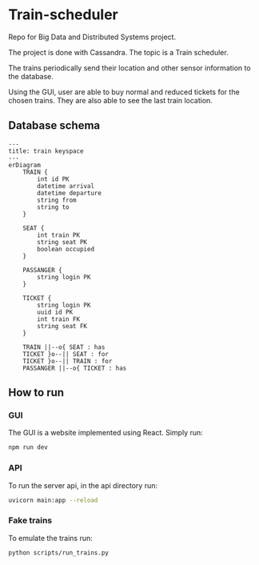 # Train-scheduler

Repo for Big Data and Distributed Systems project.

The project is done with Cassandra. The topic is a Train scheduler.

The trains periodically send their location and other sensor information to the database.

Using the GUI, user are able to buy normal and reduced tickets for the chosen trains. They are also able to see the last train location.

## Database schema

```mermaid
---
title: train keyspace
---
erDiagram
    TRAIN {
        int id PK
        datetime arrival
        datetime departure
        string from
        string to
    }

    SEAT {
        int train PK
        string seat PK
        boolean occupied
    }

    PASSANGER {
        string login PK
    }

    TICKET {
        string login PK
        uuid id PK
        int train FK
        string seat FK
    }

    TRAIN ||--o{ SEAT : has
    TICKET }o--|| SEAT : for
    TICKET }o--|| TRAIN : for
    PASSANGER ||--o{ TICKET : has
```

## How to run

### GUI

The GUI is a website implemented using React. Simply run:

```bash
npm run dev
```

### API

To run the server api, in the api directory run:

```bash
uvicorn main:app --reload
```

### Fake trains

To emulate the trains run:

```bash
python scripts/run_trains.py
```
